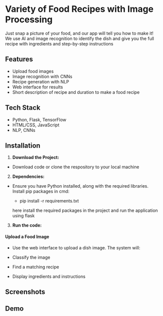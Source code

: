 
# Variety of Food Recipes with Image Processing

Just snap a picture of your food, and our app will tell you how to make it! We use AI and image recognition to identify the dish and give you the full recipe with ingredients and step-by-step instructions

## Features

- Upload food images
- Image recognition with CNNs
- Recipe generation with NLP
- Web interface for results
- Short description of recipe and duration to make a food recipe 
## Tech Stack

- Python, Flask, TensorFlow
- HTML/CSS, JavaScript
- NLP, CNNs

## Installation

 1. **Download the Project:** 

- Download code or clone the respository to your local machine 

 2. **Dependencies:**
- Ensure you have Python installed, along with the required libraries.
  Install pip packages in cmd:

  - pip install -r requirements.txt

  here install the required packages in the project and run the application using flask 

 3. **Run the code:**
 #### Upload a Food Image
- Use the web interface to upload a dish image. The system will:

- Classify the image

- Find a matching recipe

- Display ingredients and instructions
## Screenshots




























## Demo


